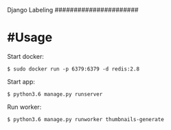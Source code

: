 Django Labeling
######################


#Usage
=====
Start docker:
```{r, engine='bash'}
$ sudo docker run -p 6379:6379 -d redis:2.8
```

Start app:
```{r, engine='bash'}
$ python3.6 manage.py runserver
```

Run worker:
```{r, engine='bash'}
$ python3.6 manage.py runworker thumbnails-generate
```

